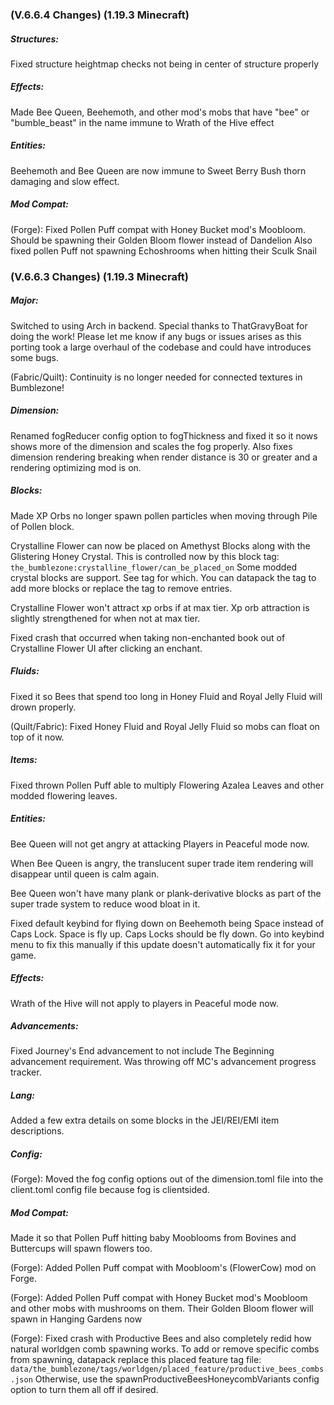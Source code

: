 ### **(V.6.6.4 Changes) (1.19.3 Minecraft)**

##### Structures:
Fixed structure heightmap checks not being in center of structure properly

##### Effects:
Made Bee Queen, Beehemoth, and other mod's mobs that have "bee" or "bumble_beast" in the name immune to Wrath of the Hive effect

##### Entities:
Beehemoth and Bee Queen are now immune to Sweet Berry Bush thorn damaging and slow effect.

##### Mod Compat:
(Forge): Fixed Pollen Puff compat with Honey Bucket mod's Moobloom. Should be spawning their Golden Bloom flower instead of Dandelion
 Also fixed pollen Puff not spawning Echoshrooms when hitting their Sculk Snail


### **(V.6.6.3 Changes) (1.19.3 Minecraft)**

##### Major:
Switched to using Arch in backend. Special thanks to ThatGravyBoat for doing the work!
 Please let me know if any bugs or issues arises as this porting took a large overhaul of the codebase and could have introduces some bugs.

(Fabric/Quilt): Continuity is no longer needed for connected textures in Bumblezone!

##### Dimension:
Renamed fogReducer config option to fogThickness and fixed it so it nows shows more of the dimension and scales the fog properly.
 Also fixes dimension rendering breaking when render distance is 30 or greater and a rendering optimizing mod is on.

##### Blocks:
Made XP Orbs no longer spawn pollen particles when moving through Pile of Pollen block.

Crystalline Flower can now be placed on Amethyst Blocks along with the Glistering Honey Crystal.
 This is controlled now by this block tag: `the_bumblezone:crystalline_flower/can_be_placed_on`
 Some modded crystal blocks are support. See tag for which. You can datapack the tag to add more blocks or replace the tag to remove entries.

Crystalline Flower won't attract xp orbs if at max tier. Xp orb attraction is slightly strengthened for when not at max tier.

Fixed crash that occurred when taking non-enchanted book out of Crystalline Flower UI after clicking an enchant.

##### Fluids:
Fixed it so Bees that spend too long in Honey Fluid and Royal Jelly Fluid will drown properly.

(Quilt/Fabric): Fixed Honey Fluid and Royal Jelly Fluid so mobs can float on top of it now.

##### Items:
Fixed thrown Pollen Puff able to multiply Flowering Azalea Leaves and other modded flowering leaves.

##### Entities:
Bee Queen will not get angry at attacking Players in Peaceful mode now.

When Bee Queen is angry, the translucent super trade item rendering will disappear until queen is calm again.

Bee Queen won't have many plank or plank-derivative blocks as part of the super trade system to reduce wood bloat in it.

Fixed default keybind for flying down on Beehemoth being Space instead of Caps Lock. Space is fly up. Caps Locks should be fly down.
 Go into keybind menu to fix this manually if this update doesn't automatically fix it for your game.

##### Effects:
Wrath of the Hive will not apply to players in Peaceful mode now.

##### Advancements:
Fixed Journey's End advancement to not include The Beginning advancement requirement. Was throwing off MC's advancement progress tracker.

##### Lang:
Added a few extra details on some blocks in the JEI/REI/EMI item descriptions.

##### Config:
(Forge): Moved the fog config options out of the dimension.toml file into the client.toml config file because fog is clientsided.

##### Mod Compat:
Made it so that Pollen Puff hitting baby Mooblooms from Bovines and Buttercups will spawn flowers too.

(Forge): Added Pollen Puff compat with Moobloom's (FlowerCow) mod on Forge.

(Forge): Added Pollen Puff compat with Honey Bucket mod's Moobloom and other mobs with mushrooms on them. 
 Their Golden Bloom flower will spawn in Hanging Gardens now

(Forge): Fixed crash with Productive Bees and also completely redid how natural worldgen comb spawning works.
 To add or remove specific combs from spawning, datapack replace this placed feature tag file:
 `data/the_bumblezone/tags/worldgen/placed_feature/productive_bees_combs.json`
 Otherwise, use the spawnProductiveBeesHoneycombVariants config option to turn them all off if desired.